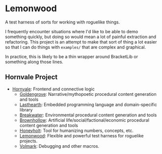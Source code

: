 # Lemonwood
A test harness of sorts for working with roguelike things.

I frequently encounter situations where I'd like to be able to demo something quickly, but doing so would mean a lot of painful extraction and refactoring.  This project is an attempt to make that sort of thing a lot easier so that I can do things with `examples/` that are complex and graphical.

In practice, this is likely to be a thin wrapper around BracketLib or something along those lines.

## Hornvale Project
- [Hornvale](https://github.com/ndouglas/hornvale/): Frontend and connective logic
  - [Goldengrove](https://github.com/ndouglas/goldengrove/): Narrative/mythopoetic procedural content generation and tools
  - [Lasthearth](https://github.com/ndouglas/lasthearth/): Embedded programming language and domain-specific library
  - [Breakwater](https://github.com/ndouglas/breakwater/): Environmental procedural content generation and tools
  - [Brownhollow](https://github.com/ndouglas/brownhollow/): Artificial life/social/factional/economic procedural content generation and tools
  - [Honeyholt](https://github.com/ndouglas/honeyholt/): Tool for humanizing numbers, concepts, etc.
  - [Lemonwood](https://github.com/ndouglas/lemonwood/): Flexible and powerful test harness for roguelike projects.
  - [Volmark](https://github.com/ndouglas/volmark/): Debugging and other macros.

